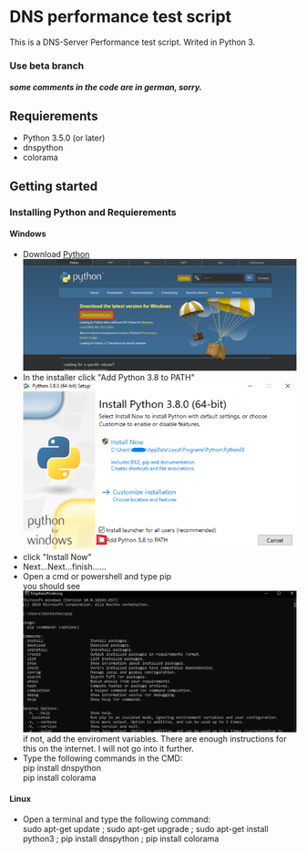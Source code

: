 # DNS performance test script
This is a DNS-Server Performance test script. Writed in Python 3. <br/>
### Use beta branch
##### some comments in the code are in german, sorry.
## Requierements
* Python 3.5.0 (or later)
* dnspython
* colorama
## Getting started
### Installing Python and Requierements
#### Windows
* Download [Python](https://www.python.org/downloads/)
![](https://github.com/kevtechXx/dnsperf/blob/master/images_readme_file/python_download_page.PNG)
* In the installer click "Add Python 3.8 to PATH" <br/>
![](https://github.com/kevtechXx/dnsperf/blob/master/images_readme_file/pythonv1.png)
* click "Install Now"
* Next...Next...finish......
* Open a cmd or powershell and type pip <br/>
you should see <br/> 
![](https://github.com/kevtechXx/dnsperf/blob/master/images_readme_file/pip.PNG)
if not, add the enviroment variables. There are enough instructions for this on the internet. I will not go into it further.
* Type the following commands in the CMD: <br/>
pip install dnspython <br/>
pip install colorama <br/>
#### Linux
* Open a terminal and type the following command: <br/>
sudo apt-get update ; sudo apt-get upgrade ; sudo apt-get install python3 ; pip install dnspython ; pip install colorama
